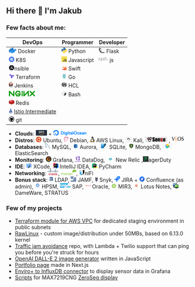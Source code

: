 ## Hi there 👋 I'm Jakub

### Few facts about me:

| DevOps                                                                                                                             | Programmer                                               | Developer                              |
|------------------------------------------------------------------------------------------------------------------------------------|----------------------------------------------------------|----------------------------------------|
| ![Docker](assets/icons/docker.png) Docker                                                                                          | ![Python](assets/icons/python.png) Python                | ![Flask](assets/icons/flask.png) Flask |
| ![K8S](assets/icons/kubernetes.png) K8S                                                                                            | ![Javascript](assets/icons/javascript.png) Javascript    | ![Next.js](assets/icons/nextjs.png) js |
| ![Ansible](assets/icons/ansible.png)nsible                                                                                         | ![Swift](assets/icons/swift.png) Swift                   |                                        |
| ![Terraform](assets/icons/terraform.png) Terraform                                                                                 | ![Go](assets/icons/go.png) Go                            |                                        |
| ![Jenkins](assets/icons/jenkins.png) Jenkins                                                                                       | ![HCL](assets/icons/hcl.png) HCL                         |                                        |
| ![nginx](assets/icons/nginx.png)                                                                                                   | ![Bash](assets/icons/bash.png) Bash                      |                                        |
| ![Redis](assets/icons/redis.png) Redis                                                                                             |                                                          |                                        |
| ![git](assets/icons/istio.png) [Istio Intermediate](https://www.credly.com/badges/96005f5b-8e07-4ef8-a178-eba364a99ee0/public_url) |                                                          |                                        |
| ![git](assets/icons/git.png) git                                                                                                   |                                                          |                                        |

* **Clouds**: ![AWS](assets/icons/aws.png) + ![Digital Ocean](assets/icons/digitalocean.png)
* **Distros**: ![Ubuntu](assets/icons/ubuntu.png) Ubuntu, ![Debian](assets/icons/debian.png) Debian, ![AWS Linux](assets/icons/awslinux.png) AWS Linux, ![Kali](assets/icons/kali.png) Kali, ![pfSense](assets/icons/pfsense.png) , ![VyOS](assets/icons/vyos.png)
* **Databases**: ![MySQL](assets/icons/mysql.png) MySQL, ![Aurora](assets/icons/aurora.png) Aurora, ![SQLite](assets/icons/sqlite.png) SQLite, ![MongoDB](assets/icons/mongodb.png) MongoDB, ![ElasticSearch](assets/icons/elasticsearch.png) ElasticSearch
* **Monitoring**: ![Grafana](assets/icons/grafana.png) Grafana, ![DataDog](assets/icons/datadog.png) DataDog, ![New Relic](assets/icons/newrelic.png) New Relic ,![PagerDuty](assets/icons/pagerduty.png)agerDuty
* **IDE**: ![XCode](assets/icons/xcode.png) XCode, ![Intellij IDEA](assets/icons/intellijidea.png) IntelliJ IDEA, ![Intellij PyCharm](assets/icons/intellijpycharm.png) PyCharm
* **Networking**: ![CISCO](assets/icons/cisco.png), ![Meraki](assets/icons/meraki.png), ![UniFi](assets/icons/unifi.png)niFi
* **Bonus stack**: ![LDAP](assets/icons/ldap.png) LDAP, ![JAMF](assets/icons/jamf.png) JAMF, ![Snyk](assets/icons/snyk.png) Snyk, ![JIRA](assets/icons/jira.png) JIRA + ![Confluence](assets/icons/confluence.png) Confluence (as admin), ![HPSM](assets/icons/hpsm.png) HPSM, ![SAP](assets/icons/sap.png) SAP, ![Oracle](assets/icons/oracle.png) Oracle, ![MIR3](assets/icons/mir3.png) MIR3, ![Lotus Notes](assets/icons/lotusnotes.png) Lotus Notes, ![DameWare](assets/icons/dameware.png) DameWare, STRATUS

### Few of my projects
* [Terraform module for AWS VPC](https://registry.terraform.io/modules/JakubBialoskorski/vpc/aws/latest) for dedicated staging environment in public subnets
* [RawLinux](https://github.com/JakubBialoskorski/rawlinux) - custom image/distribution under 50MBs, based on 6.13.0 kernel
* [Traffic jam avoidance](https://github.com/JakubBialoskorski/traffic.git) repo, with Lambda + Twilio support that can ping you before you're struck for hours
* [OpenAI DALL-E 2 image generator](https://github.com/JakubBialoskorski/dalle-api) written in JavaScript
* [Portfolio page](https://github.com/JakubBialoskorski/bialoskorski-eu) made in Next.js
* [Enviro+ to InfluxDB connector](https://github.com/JakubBialoskorski/enviro) to display sensor data in Grafana
* [Scripts](https://github.com/JakubBialoskorski/ZeroSeg) for MAX7219CNG [ZeroSeg display](https://github.com/AverageMaker/ZeroSeg)
